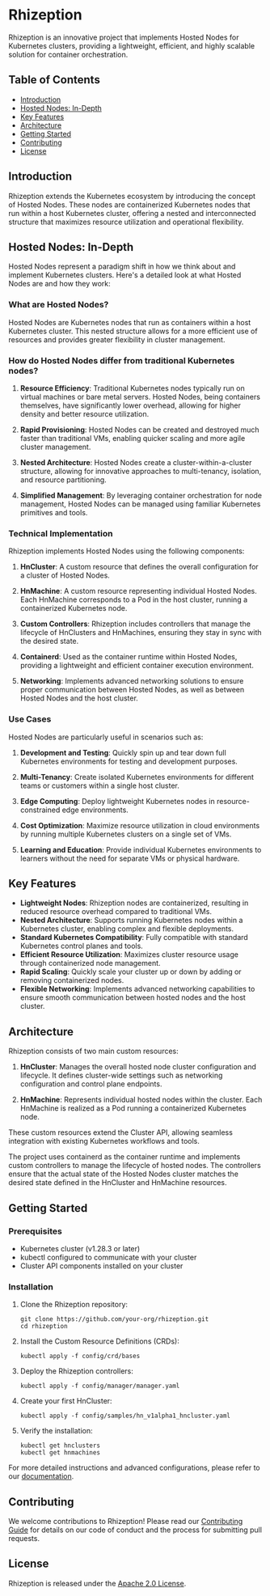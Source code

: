 # Rhizeption

Rhizeption is an innovative project that implements Hosted Nodes for Kubernetes clusters, providing a lightweight, efficient, and highly scalable solution for container orchestration.

## Table of Contents

- [Introduction](#introduction)
- [Hosted Nodes: In-Depth](#hosted-nodes-in-depth)
- [Key Features](#key-features)
- [Architecture](#architecture)
- [Getting Started](#getting-started)
- [Contributing](#contributing)
- [License](#license)

## Introduction

Rhizeption extends the Kubernetes ecosystem by introducing the concept of Hosted Nodes. These nodes are containerized Kubernetes nodes that run within a host Kubernetes cluster, offering a nested and interconnected structure that maximizes resource utilization and operational flexibility.

## Hosted Nodes: In-Depth

Hosted Nodes represent a paradigm shift in how we think about and implement Kubernetes clusters. Here's a detailed look at what Hosted Nodes are and how they work:

### What are Hosted Nodes?

Hosted Nodes are Kubernetes nodes that run as containers within a host Kubernetes cluster. This nested structure allows for a more efficient use of resources and provides greater flexibility in cluster management.

### How do Hosted Nodes differ from traditional Kubernetes nodes?

1. **Resource Efficiency**: Traditional Kubernetes nodes typically run on virtual machines or bare metal servers. Hosted Nodes, being containers themselves, have significantly lower overhead, allowing for higher density and better resource utilization.

2. **Rapid Provisioning**: Hosted Nodes can be created and destroyed much faster than traditional VMs, enabling quicker scaling and more agile cluster management.

3. **Nested Architecture**: Hosted Nodes create a cluster-within-a-cluster structure, allowing for innovative approaches to multi-tenancy, isolation, and resource partitioning.

4. **Simplified Management**: By leveraging container orchestration for node management, Hosted Nodes can be managed using familiar Kubernetes primitives and tools.

### Technical Implementation

Rhizeption implements Hosted Nodes using the following components:

1. **HnCluster**: A custom resource that defines the overall configuration for a cluster of Hosted Nodes.

2. **HnMachine**: A custom resource representing individual Hosted Nodes. Each HnMachine corresponds to a Pod in the host cluster, running a containerized Kubernetes node.

3. **Custom Controllers**: Rhizeption includes controllers that manage the lifecycle of HnClusters and HnMachines, ensuring they stay in sync with the desired state.

4. **Containerd**: Used as the container runtime within Hosted Nodes, providing a lightweight and efficient container execution environment.

5. **Networking**: Implements advanced networking solutions to ensure proper communication between Hosted Nodes, as well as between Hosted Nodes and the host cluster.

### Use Cases

Hosted Nodes are particularly useful in scenarios such as:

1. **Development and Testing**: Quickly spin up and tear down full Kubernetes environments for testing and development purposes.

2. **Multi-Tenancy**: Create isolated Kubernetes environments for different teams or customers within a single host cluster.

3. **Edge Computing**: Deploy lightweight Kubernetes nodes in resource-constrained edge environments.

4. **Cost Optimization**: Maximize resource utilization in cloud environments by running multiple Kubernetes clusters on a single set of VMs.

5. **Learning and Education**: Provide individual Kubernetes environments to learners without the need for separate VMs or physical hardware.

## Key Features

- **Lightweight Nodes**: Rhizeption nodes are containerized, resulting in reduced resource overhead compared to traditional VMs.
- **Nested Architecture**: Supports running Kubernetes nodes within a Kubernetes cluster, enabling complex and flexible deployments.
- **Standard Kubernetes Compatibility**: Fully compatible with standard Kubernetes control planes and tools.
- **Efficient Resource Utilization**: Maximizes cluster resource usage through containerized node management.
- **Rapid Scaling**: Quickly scale your cluster up or down by adding or removing containerized nodes.
- **Flexible Networking**: Implements advanced networking capabilities to ensure smooth communication between hosted nodes and the host cluster.

## Architecture

Rhizeption consists of two main custom resources:

1. **HnCluster**: Manages the overall hosted node cluster configuration and lifecycle. It defines cluster-wide settings such as networking configuration and control plane endpoints.

2. **HnMachine**: Represents individual hosted nodes within the cluster. Each HnMachine is realized as a Pod running a containerized Kubernetes node.

These custom resources extend the Cluster API, allowing seamless integration with existing Kubernetes workflows and tools.

The project uses containerd as the container runtime and implements custom controllers to manage the lifecycle of hosted nodes. The controllers ensure that the actual state of the Hosted Nodes cluster matches the desired state defined in the HnCluster and HnMachine resources.

## Getting Started

### Prerequisites

- Kubernetes cluster (v1.28.3 or later)
- kubectl configured to communicate with your cluster
- Cluster API components installed on your cluster

### Installation

1. Clone the Rhizeption repository:
   ```
   git clone https://github.com/your-org/rhizeption.git
   cd rhizeption
   ```

2. Install the Custom Resource Definitions (CRDs):
   ```
   kubectl apply -f config/crd/bases
   ```

3. Deploy the Rhizeption controllers:
   ```
   kubectl apply -f config/manager/manager.yaml
   ```

4. Create your first HnCluster:
   ```
   kubectl apply -f config/samples/hn_v1alpha1_hncluster.yaml
   ```

5. Verify the installation:
   ```
   kubectl get hnclusters
   kubectl get hnmachines
   ```

For more detailed instructions and advanced configurations, please refer to our [documentation](https://docs.rhizeption.io).

## Contributing

We welcome contributions to Rhizeption! Please read our [Contributing Guide](CONTRIBUTING.md) for details on our code of conduct and the process for submitting pull requests.

## License

Rhizeption is released under the [Apache 2.0 License](LICENSE).